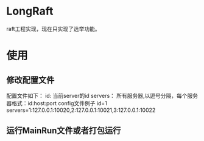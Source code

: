 # LongRaft
raft工程实现，现在只实现了选举功能。

# 使用

## 修改配置文件
配置文件如下：
id: 当前server的id
servers： 所有服务器,以逗号分隔，每个服务器格式：id:host:port
config文件例子
id=1
servers=1:127.0.0.1:10020,2:127.0.0.1:10021,3:127.0.0.1:10022

## 运行MainRun文件或者打包运行
